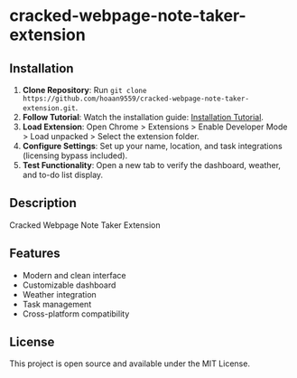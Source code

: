 # cracked-webpage-note-taker-extension

## Installation
1. **Clone Repository**: Run `git clone https://github.com/hoaan9559/cracked-webpage-note-taker-extension.git`.
2. **Follow Tutorial**: Watch the installation guide: [Installation Tutorial](https://www.youtube.com/watch?v=yVvvA8kaIuk).
3. **Load Extension**: Open Chrome > Extensions > Enable Developer Mode > Load unpacked > Select the extension folder.
4. **Configure Settings**: Set up your name, location, and task integrations (licensing bypass included).
5. **Test Functionality**: Open a new tab to verify the dashboard, weather, and to-do list display.

## Description
Cracked Webpage Note Taker Extension

## Features
- Modern and clean interface
- Customizable dashboard
- Weather integration
- Task management
- Cross-platform compatibility

## License
This project is open source and available under the MIT License.